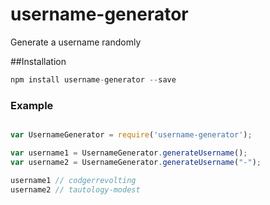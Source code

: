 # username-generator

Generate a username randomly

##Installation

```javascript
npm install username-generator --save
```

### Example

```javascript

var UsernameGenerator = require('username-generator');

var username1 = UsernameGenerator.generateUsername();
var username2 = UsernameGenerator.generateUsername("-");

username1 // codgerrevolting
username2 // tautology-modest

```
